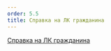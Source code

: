 ```yaml
---
order: 5.5
title: Справка на ЛК гражданина
---
```


[Справка на ЛК гражданина](https://gramax.smile-tech.study/Flow_TSU_GR_help)